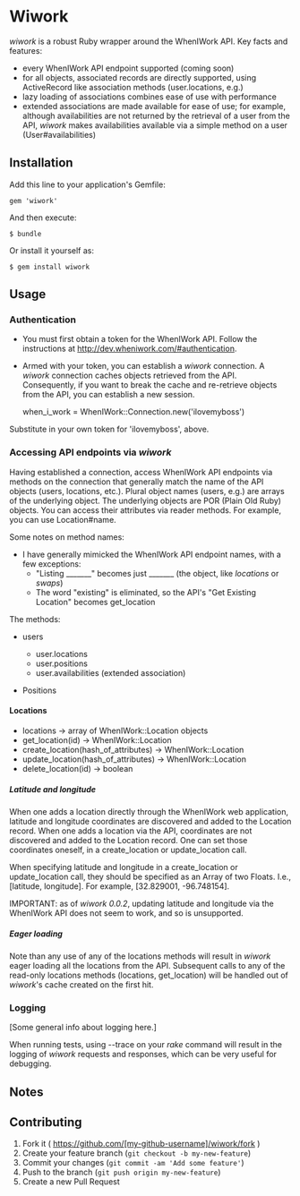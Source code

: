 # Wiwork

*wiwork* is a robust Ruby wrapper around the WhenIWork API. Key facts and features:

* every WhenIWork API endpoint supported (coming soon)
* for all objects, associated records are directly supported, using ActiveRecord like association methods (user.locations, e.g.)
* lazy loading of associations combines ease of use with performance
* extended associations are made available for ease of use; for example, although availabilities are not returned by the retrieval of a user from the API, *wiwork* makes availabilities available via a simple method on a user (User#availabilities)

## Installation

Add this line to your application's Gemfile:

    gem 'wiwork'

And then execute:

    $ bundle

Or install it yourself as:

    $ gem install wiwork

## Usage

### Authentication

* You must first obtain a token for the WhenIWork API. Follow the instructions at <http://dev.wheniwork.com/#authentication>.

* Armed with your token, you can establish a *wiwork* connection. A *wiwork* connection caches objects retrieved from the API. Consequently, if you want to break the cache and re-retrieve objects from the API, you can establish a new session.

	when_i_work = WhenIWork::Connection.new('ilovemyboss')

Substitute in your own token for 'ilovemyboss', above.

### Accessing API endpoints via *wiwork*

Having established a connection, access WhenIWork API endpoints via methods on the connection that generally match the name of the API objects (users, locations, etc.). Plural object names (users, e.g.) are arrays of the underlying object. The underlying objects are POR (Plain Old Ruby) objects. You can access their attributes via reader methods. For example, you can use Location#name.

Some notes on method names:

* I have generally mimicked the WhenIWork API endpoint names, with a few exceptions:
  * "Listing _______" becomes just _______ (the object, like *locations* or *swaps*)
  * The word "existing" is eliminated, so the API's "Get Existing Location" becomes get_location

The methods:

* users
	* user.locations
	* user.positions
	* user.availabilities (extended association)

* Positions

#### Locations

  * locations -> array of WhenIWork::Location objects
  * get_location(id) -> WhenIWork::Location
  * create_location(hash_of_attributes) -> WhenIWork::Location
  * update_location(hash_of_attributes) -> WhenIWork::Location
  * delete_location(id) -> boolean

##### Latitude and longitude

When one adds a location directly through the WhenIWork web application, latitude and longitude coordinates are discovered and added to the Location record. When one adds a location via the API, coordinates are not discovered and added to the Location record. One can set those coordinates oneself, in a create_location or update_location call.

When specifying latitude and longitude in a create_location or update_location call, they should be specified as an Array of two Floats. I.e., [latitude, longitude]. For example, [32.829001, -96.748154].

IMPORTANT: as of *wiwork 0.0.2*, updating latitude and longitude via the WhenIWork API does not seem to work, and so is unsupported.

##### Eager loading

Note than any use of any of the locations methods will result in *wiwork* eager loading all the locations from the API. Subsequent calls to any of the read-only locations methods (locations, get_location) will be handled out of *wiwork*'s cache created on the first hit.

### Logging

[Some general info about logging here.]

When running tests, using --trace on your *rake* command will result in the logging of *wiwork* requests and responses, which can be very useful for debugging.

## Notes

## Contributing

1. Fork it ( https://github.com/[my-github-username]/wiwork/fork )
2. Create your feature branch (`git checkout -b my-new-feature`)
3. Commit your changes (`git commit -am 'Add some feature'`)
4. Push to the branch (`git push origin my-new-feature`)
5. Create a new Pull Request
